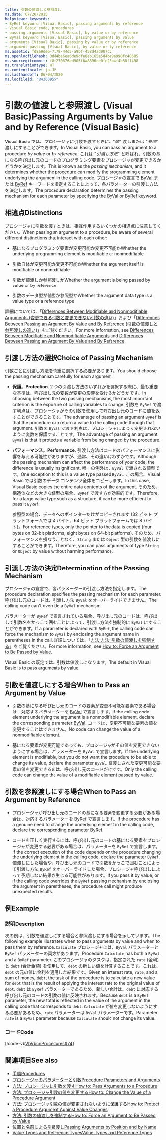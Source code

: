 ```yaml
---
title: 引数の値渡しと参照渡し
ms.date: 07/20/2015
helpviewer_keywords:
- ByRef keyword [Visual Basic], passing arguments by reference
- Visual Basic code, procedures
- passing arguments [Visual Basic], by value or by reference
- ByVal keyword [Visual Basic], passing arguments by value
- arguments [Visual Basic], passing by value or by reference
- argument passing [Visual Basic], by value or by reference
ms.assetid: fd8a9de6-7178-44d5-a9bf-458d4ad907c2
ms.openlocfilehash: 3dd4be6ea6de9dfe8eb165e5d4ba9a990fc40585
ms.sourcegitcommit: f8c270376ed905f6a8896ce0fe25b4f4b38ff498
ms.translationtype: HT
ms.contentlocale: ja-JP
ms.lasthandoff: 06/04/2020
ms.locfileid: "84363955"
---
```

# <a name="passing-arguments-by-value-and-by-reference-visual-basic"></a><span data-ttu-id="f0752-102">引数の値渡しと参照渡し (Visual Basic)</span><span class="sxs-lookup"><span data-stu-id="f0752-102">Passing Arguments by Value and by Reference (Visual Basic)</span></span>
<span data-ttu-id="f0752-103">Visual Basic では、プロシージャに引数を渡すときに、"*値*" 渡しまたは "*参照*" 渡しにすることができます。</span><span class="sxs-lookup"><span data-stu-id="f0752-103">In Visual Basic, you can pass an argument to a procedure *by value* or *by reference*.</span></span> <span data-ttu-id="f0752-104">これは "*引渡し方法*" と呼ばれ、引数の基になる呼び出し元のコードのプログラミング要素をプロシージャが変更できるかどうかを決定します。</span><span class="sxs-lookup"><span data-stu-id="f0752-104">This is known as the *passing mechanism*, and it determines whether the procedure can modify the programming element underlying the argument in the calling code.</span></span> <span data-ttu-id="f0752-105">プロシージャの宣言で [ByVal](../../../language-reference/modifiers/byval.md) または [ByRef](../../../language-reference/modifiers/byref.md) キーワードを指定することによって、各パラメーターの引渡し方法を決定します。</span><span class="sxs-lookup"><span data-stu-id="f0752-105">The procedure declaration determines the passing mechanism for each parameter by specifying the [ByVal](../../../language-reference/modifiers/byval.md) or [ByRef](../../../language-reference/modifiers/byref.md) keyword.</span></span>  
  
## <a name="distinctions"></a><span data-ttu-id="f0752-106">相違点</span><span class="sxs-lookup"><span data-stu-id="f0752-106">Distinctions</span></span>  
 <span data-ttu-id="f0752-107">プロシージャに引数を渡すときは、相互作用するいくつかの相違点に注意してください。</span><span class="sxs-lookup"><span data-stu-id="f0752-107">When passing an argument to a procedure, be aware of several different distinctions that interact with each other:</span></span>  
  
- <span data-ttu-id="f0752-108">基になるプログラミング要素が変更可能か変更不可能か</span><span class="sxs-lookup"><span data-stu-id="f0752-108">Whether the underlying programming element is modifiable or nonmodifiable</span></span>  
  
- <span data-ttu-id="f0752-109">引数自体が変更可能か変更不可能か</span><span class="sxs-lookup"><span data-stu-id="f0752-109">Whether the argument itself is modifiable or nonmodifiable</span></span>  
  
- <span data-ttu-id="f0752-110">引数が値渡しか参照渡しか</span><span class="sxs-lookup"><span data-stu-id="f0752-110">Whether the argument is being passed by value or by reference</span></span>  
  
- <span data-ttu-id="f0752-111">引数のデータ型が値型か参照型か</span><span class="sxs-lookup"><span data-stu-id="f0752-111">Whether the argument data type is a value type or a reference type</span></span>  
  
 <span data-ttu-id="f0752-112">詳細については、「[Differences Between Modifiable and Nonmodifiable Arguments (変更できる引数と変更できない引数の違い)](./differences-between-modifiable-and-nonmodifiable-arguments.md)」および「[Differences Between Passing an Argument By Value and By Reference (引数の値渡しと参照渡しの違い)](./differences-between-passing-an-argument-by-value-and-by-reference.md)」をご覧ください。</span><span class="sxs-lookup"><span data-stu-id="f0752-112">For more information, see [Differences Between Modifiable and Nonmodifiable Arguments](./differences-between-modifiable-and-nonmodifiable-arguments.md) and [Differences Between Passing an Argument By Value and By Reference](./differences-between-passing-an-argument-by-value-and-by-reference.md).</span></span>  
  
## <a name="choice-of-passing-mechanism"></a><span data-ttu-id="f0752-113">引渡し方法の選択</span><span class="sxs-lookup"><span data-stu-id="f0752-113">Choice of Passing Mechanism</span></span>  
 <span data-ttu-id="f0752-114">引数ごとに引渡し方法を慎重に選択する必要があります。</span><span class="sxs-lookup"><span data-stu-id="f0752-114">You should choose the passing mechanism carefully for each argument.</span></span>  
  
- <span data-ttu-id="f0752-115">**保護**。</span><span class="sxs-lookup"><span data-stu-id="f0752-115">**Protection**.</span></span> <span data-ttu-id="f0752-116">2 つの引渡し方法のいずれかを選択する際に、最も重要な基準は、呼び出し元の変数が変更の影響を受けるかどうかです。</span><span class="sxs-lookup"><span data-stu-id="f0752-116">In choosing between the two passing mechanisms, the most important criterion is the exposure of calling variables to change.</span></span> <span data-ttu-id="f0752-117">引数を `ByRef` で渡す利点は、プロシージャがその引数を使用して呼び出し元のコードに値を返すことができることです。</span><span class="sxs-lookup"><span data-stu-id="f0752-117">The advantage of passing an argument `ByRef` is that the procedure can return a value to the calling code through that argument.</span></span> <span data-ttu-id="f0752-118">引数を `ByVal` で渡す利点は、プロシージャによって変更されないように変数を保護することです。</span><span class="sxs-lookup"><span data-stu-id="f0752-118">The advantage of passing an argument `ByVal` is that it protects a variable from being changed by the procedure.</span></span>  
  
- <span data-ttu-id="f0752-119">**パフォーマンス**。</span><span class="sxs-lookup"><span data-stu-id="f0752-119">**Performance**.</span></span> <span data-ttu-id="f0752-120">引渡し方法はコードのパフォーマンスに影響を与える可能性がありますが、通常、その違いはわずかです。</span><span class="sxs-lookup"><span data-stu-id="f0752-120">Although the passing mechanism can affect the performance of your code, the difference is usually insignificant.</span></span> <span data-ttu-id="f0752-121">唯一の例外は、`ByVal` で渡される値型です。</span><span class="sxs-lookup"><span data-stu-id="f0752-121">One exception to this is a value type passed `ByVal`.</span></span> <span data-ttu-id="f0752-122">この場合、Visual Basic では引数のデータ コンテンツ全体をコピーします。</span><span class="sxs-lookup"><span data-stu-id="f0752-122">In this case, Visual Basic copies the entire data contents of the argument.</span></span> <span data-ttu-id="f0752-123">そのため、構造体などの大きな値型の場合、`ByRef` で渡す方が効率的です。</span><span class="sxs-lookup"><span data-stu-id="f0752-123">Therefore, for a large value type such as a structure, it can be more efficient to pass it `ByRef`.</span></span>  
  
     <span data-ttu-id="f0752-124">参照型の場合、データへのポインターだけがコピーされます (32 ビット プラットフォームでは 4 バイト、64 ビット プラットフォームでは 8 バイト)。</span><span class="sxs-lookup"><span data-stu-id="f0752-124">For reference types, only the pointer to the data is copied (four bytes on 32-bit platforms, eight bytes on 64-bit platforms).</span></span> <span data-ttu-id="f0752-125">そのため、パフォーマンスを損なうことなく、`String` または `Object` 型の引数を値渡しにすることができます。</span><span class="sxs-lookup"><span data-stu-id="f0752-125">Therefore, you can pass arguments of type `String` or `Object` by value without harming performance.</span></span>  
  
## <a name="determination-of-the-passing-mechanism"></a><span data-ttu-id="f0752-126">引渡し方法の決定</span><span class="sxs-lookup"><span data-stu-id="f0752-126">Determination of the Passing Mechanism</span></span>  
 <span data-ttu-id="f0752-127">プロシージャの宣言で、各パラメーターの引渡し方法を指定します。</span><span class="sxs-lookup"><span data-stu-id="f0752-127">The procedure declaration specifies the passing mechanism for each parameter.</span></span> <span data-ttu-id="f0752-128">呼び出し元のコードは、引渡し方法 `ByVal` をオーバーライドできません。</span><span class="sxs-lookup"><span data-stu-id="f0752-128">The calling code can't override a `ByVal` mechanism.</span></span>  
  
 <span data-ttu-id="f0752-129">パラメーターが `ByRef` で宣言されている場合、呼び出し元のコードは、呼び出しで引数名をかっこで囲むことによって、引渡し方法を強制的に `ByVal` にすることができます。</span><span class="sxs-lookup"><span data-stu-id="f0752-129">If a parameter is declared with `ByRef`, the calling code can force the mechanism to `ByVal` by enclosing the argument name in parentheses in the call.</span></span> <span data-ttu-id="f0752-130">詳細については、「[方法:方法: 引数の値渡しを強制する](./how-to-force-an-argument-to-be-passed-by-value.md)」をご覧ください。</span><span class="sxs-lookup"><span data-stu-id="f0752-130">For more information, see [How to: Force an Argument to Be Passed by Value](./how-to-force-an-argument-to-be-passed-by-value.md).</span></span>  
  
 <span data-ttu-id="f0752-131">Visual Basic の既定では、引数は値渡しになります。</span><span class="sxs-lookup"><span data-stu-id="f0752-131">The default in Visual Basic is to pass arguments by value.</span></span>  
  
## <a name="when-to-pass-an-argument-by-value"></a><span data-ttu-id="f0752-132">引数を値渡しにする場合</span><span class="sxs-lookup"><span data-stu-id="f0752-132">When to Pass an Argument by Value</span></span>  
  
- <span data-ttu-id="f0752-133">引数の基になる呼び出し元のコードの要素が変更不可能な要素である場合は、対応するパラメーターを [ByVal](../../../language-reference/modifiers/byval.md) で宣言します。</span><span class="sxs-lookup"><span data-stu-id="f0752-133">If the calling code element underlying the argument is a nonmodifiable element, declare the corresponding parameter [ByVal](../../../language-reference/modifiers/byval.md).</span></span> <span data-ttu-id="f0752-134">コードは、変更不可能な要素の値を変更することはできません。</span><span class="sxs-lookup"><span data-stu-id="f0752-134">No code can change the value of a nonmodifiable element.</span></span>  
  
- <span data-ttu-id="f0752-135">基になる要素が変更可能であっても、プロシージャがその値を変更できないようにする場合は、パラメーターを `ByVal` で宣言します。</span><span class="sxs-lookup"><span data-stu-id="f0752-135">If the underlying element is modifiable, but you do not want the procedure to be able to change its value, declare the parameter `ByVal`.</span></span> <span data-ttu-id="f0752-136">値渡しされた変更可能な要素の値を変更できるのは、呼び出し元のコードだけです。</span><span class="sxs-lookup"><span data-stu-id="f0752-136">Only the calling code can change the value of a modifiable element passed by value.</span></span>  
  
## <a name="when-to-pass-an-argument-by-reference"></a><span data-ttu-id="f0752-137">引数を参照渡しにする場合</span><span class="sxs-lookup"><span data-stu-id="f0752-137">When to Pass an Argument by Reference</span></span>  
  
- <span data-ttu-id="f0752-138">プロシージャが呼び出し元のコードの基になる要素を変更する必要がある場合は、対応するパラメーターを [ByRef](../../../language-reference/modifiers/byref.md) で宣言します。</span><span class="sxs-lookup"><span data-stu-id="f0752-138">If the procedure has a genuine need to change the underlying element in the calling code, declare the corresponding parameter [ByRef](../../../language-reference/modifiers/byref.md).</span></span>  
  
- <span data-ttu-id="f0752-139">コードを正しく実行するには、呼び出し元のコードの基になる要素をプロシージャが変更する必要がある場合は、パラメーターを `ByRef` で宣言します。</span><span class="sxs-lookup"><span data-stu-id="f0752-139">If the correct execution of the code depends on the procedure changing the underlying element in the calling code, declare the parameter `ByRef`.</span></span> <span data-ttu-id="f0752-140">値渡しにした場合や、呼び出し元のコードで引数をかっこで囲むことによって引渡し方法 `ByRef` をオーバーライドした場合、プロシージャ呼び出しによって予期しない結果が生じる可能性があります。</span><span class="sxs-lookup"><span data-stu-id="f0752-140">If you pass it by value, or if the calling code overrides the `ByRef` passing mechanism by enclosing the argument in parentheses, the procedure call might produce unexpected results.</span></span>  
  
## <a name="example"></a><span data-ttu-id="f0752-141">例</span><span class="sxs-lookup"><span data-stu-id="f0752-141">Example</span></span>  
  
### <a name="description"></a><span data-ttu-id="f0752-142">説明</span><span class="sxs-lookup"><span data-stu-id="f0752-142">Description</span></span>  
 <span data-ttu-id="f0752-143">次の例は、引数を値渡しにする場合と参照渡しにする場合を示しています。</span><span class="sxs-lookup"><span data-stu-id="f0752-143">The following example illustrates when to pass arguments by value and when to pass them by reference.</span></span> <span data-ttu-id="f0752-144">`Calculate` プロシージャには、`ByVal` パラメーターと `ByRef` パラメーターの両方があります。</span><span class="sxs-lookup"><span data-stu-id="f0752-144">Procedure `Calculate` has both a `ByVal` and a `ByRef` parameter.</span></span> <span data-ttu-id="f0752-145">このプロシージャのタスクは、指定された `rate` (金利) と `debt` (合計金額) を使用して、`debt` の新しい値を計算することです。これは、`debt` の元の値に金利を適用した結果です。</span><span class="sxs-lookup"><span data-stu-id="f0752-145">Given an interest rate, `rate`, and a sum of money, `debt`, the task of the procedure is to calculate a new value for `debt` that is the result of applying the interest rate to the original value of `debt`.</span></span> <span data-ttu-id="f0752-146">`debt` は `ByRef` パラメーターであるため、新しい合計は、`debt` に対応する呼び出し元のコードの引数の値に反映されます。</span><span class="sxs-lookup"><span data-stu-id="f0752-146">Because `debt` is a `ByRef` parameter, the new total is reflected in the value of the argument in the calling code that corresponds to `debt`.</span></span> <span data-ttu-id="f0752-147">`Calculate` が値を変更しないようにする必要があるため、`rate` パラメーターは `ByVal` パラメーターです。</span><span class="sxs-lookup"><span data-stu-id="f0752-147">Parameter `rate` is a `ByVal` parameter because `Calculate` should not change its value.</span></span>  
  
### <a name="code"></a><span data-ttu-id="f0752-148">コード</span><span class="sxs-lookup"><span data-stu-id="f0752-148">Code</span></span>  
 [!code-vb[VbVbcnProcedures#74](~/samples/snippets/visualbasic/VS_Snippets_VBCSharp/VbVbcnProcedures/VB/Class2.vb#74)]  
  
## <a name="see-also"></a><span data-ttu-id="f0752-149">関連項目</span><span class="sxs-lookup"><span data-stu-id="f0752-149">See also</span></span>

- [<span data-ttu-id="f0752-150">手順</span><span class="sxs-lookup"><span data-stu-id="f0752-150">Procedures</span></span>](./index.md)
- [<span data-ttu-id="f0752-151">プロシージャのパラメーターと引数</span><span class="sxs-lookup"><span data-stu-id="f0752-151">Procedure Parameters and Arguments</span></span>](./procedure-parameters-and-arguments.md)
- [<span data-ttu-id="f0752-152">方法: プロシージャに引数を渡す</span><span class="sxs-lookup"><span data-stu-id="f0752-152">How to: Pass Arguments to a Procedure</span></span>](./how-to-pass-arguments-to-a-procedure.md)
- [<span data-ttu-id="f0752-153">方法: プロシージャ引数の値を変更する</span><span class="sxs-lookup"><span data-stu-id="f0752-153">How to: Change the Value of a Procedure Argument</span></span>](./how-to-change-the-value-of-a-procedure-argument.md)
- [<span data-ttu-id="f0752-154">方法: プロシージャ引数の値が変更されないように保護する</span><span class="sxs-lookup"><span data-stu-id="f0752-154">How to: Protect a Procedure Argument Against Value Changes</span></span>](./how-to-protect-a-procedure-argument-against-value-changes.md)
- [<span data-ttu-id="f0752-155">方法: 引数の値渡しを強制する</span><span class="sxs-lookup"><span data-stu-id="f0752-155">How to: Force an Argument to Be Passed by Value</span></span>](./how-to-force-an-argument-to-be-passed-by-value.md)
- [<span data-ttu-id="f0752-156">位置と名前による引数渡し</span><span class="sxs-lookup"><span data-stu-id="f0752-156">Passing Arguments by Position and by Name</span></span>](./passing-arguments-by-position-and-by-name.md)
- [<span data-ttu-id="f0752-157">Value Types and Reference Types</span><span class="sxs-lookup"><span data-stu-id="f0752-157">Value Types and Reference Types</span></span>](../data-types/value-types-and-reference-types.md)
